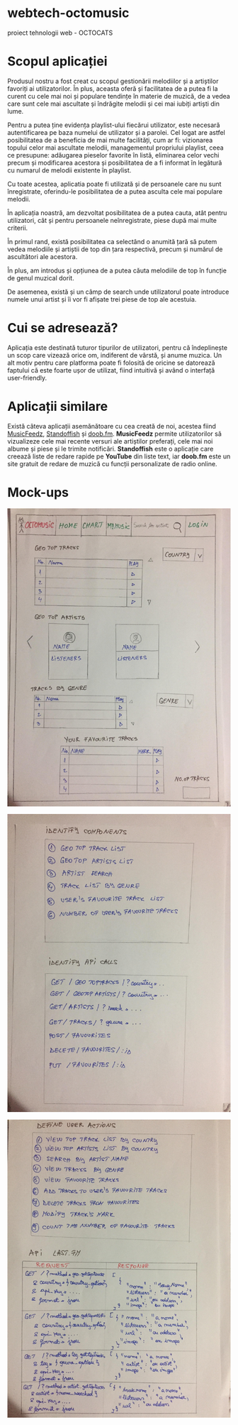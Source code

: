 # webtech-octomusic
proiect tehnologii web - OCTOCATS

# Scopul aplicației

  Produsul nostru a fost creat cu scopul gestionării melodiilor și a artiștilor favoriți ai utilizatorilor. În plus, aceasta oferă și facilitatea de a putea fi la curent cu cele mai noi și populare tendințe în materie de muzică, de a vedea care sunt cele mai ascultate și îndrăgite melodii și cei mai iubiți artiști din lume.
   
   Pentru a putea ține evidența playlist-ului fiecărui utilizator, este necesară autentificarea pe baza numelui de utilizator și a parolei. Cel logat are astfel posibilitatea de a beneficia de mai multe facilități, cum ar fi: vizionarea topului celor mai ascultate melodii, managementul propriului playlist, ceea ce presupune: adăugarea pieselor favorite în listă, eliminarea celor vechi precum și modificarea acestora și posibilitatea de a fi informat în legătură cu numarul de melodii existente în playlist.
   
   Cu toate acestea, aplicatia poate fi utilizată și de persoanele care nu sunt înregistrate, oferindu-le posibilitatea de a putea asculta cele mai populare melodii.
   
   În aplicația noastră, am dezvoltat posibilitatea de a putea cauta, atât pentru utilizatori, cât și pentru persoanele neînregistrate, piese după mai multe criterii.
   
   În primul rand, există posibilitatea ca selectând o anumită țară să putem vedea melodiile și artiștii de top din țara respectivă, precum și numărul de ascultători ale acestora. 
   
   În plus, am introdus și opțiunea de a putea căuta melodiile de top în funcție de genul muzical dorit.
   
   De asemenea, există și un câmp de search unde utilizatorul poate introduce numele unui artist și îi vor fi afișate trei piese de top ale acestuia. 


# Cui se adresează?

Aplicația este destinată tuturor tipurilor de utilizatori, pentru că îndeplinește un scop care vizează orice om, indiferent de vârstă, și anume muzica. Un alt motiv pentru care platforma poate fi folosită de oricine se datorează faptului că este foarte ușor de utilizat, fiind intuitivă și având o interfață user-friendly.


# Aplicații similare

Există câteva aplicații asemănătoare cu cea creată de noi, acestea fiind [MusicFeedz](https://musicfeedz.com/), [Standoffish](http://standoffish.com/) și [doob.fm](http://www.doob.fm/). **MusicFeedz** permite utilizatorilor să vizualizeze cele mai recente versuri ale artiștilor preferați, cele mai noi albume și piese și le trimite notificări. **Standoffish** este o aplicație care creează liste de redare rapide pe **YouTube** din liste text, iar **doob.fm** este un site gratuit de redare de muzică cu funcții personalizate de radio online.


# Mock-ups
![Step 1](https://github.com/georgianabratucu/webtech-octomusic/blob/master/images/1.jpg)

![Step 2](https://github.com/georgianabratucu/webtech-octomusic/blob/master/images/2.jpg)

![Step 3](https://github.com/georgianabratucu/webtech-octomusic/blob/master/images/3.jpg)
